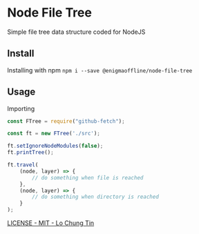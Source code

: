 # Node File Tree

Simple file tree data structure coded for NodeJS

## Install

Installing with npm
`npm i --save @enigmaoffline/node-file-tree`

## Usage

Importing

```js
const FTree = require("github-fetch");

const ft = new FTree('./src');

ft.setIgnoreNodeModules(false);
ft.printTree();

ft.travel(
    (node, layer) => {
        // do something when file is reached
    },
    (node, layer) => {
        // do something when directory is reached
    }
);
```

<a href="https://github.com/lochungtin/node-file-tree/blob/master/LICENSE">LICENSE - MIT - Lo Chung Tin</a>
